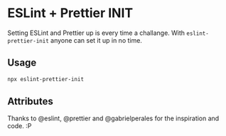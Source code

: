 # ESLint + Prettier INIT

Setting ESLint and Prettier up is every time a challange. With `eslint-prettier-init` anyone can set it up in no time.

## Usage

```bash
npx eslint-prettier-init
```

## Attributes

Thanks to @eslint, @prettier and @gabrielperales for the inspiration and code. :P

